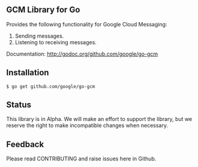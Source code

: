 GCM Library for Go
--

Provides the following functionality for Google Cloud Messaging:

1. Sending messages.
2. Listening to receiving messages.

Documentation: http://godoc.org/github.com/google/go-gcm

## Installation

    $ go get github.com/google/go-gcm

## Status

This library is in Alpha. We will make an effort to support the library, but we reserve the right to make incompatible changes when necessary.

## Feedback

Please read CONTRIBUTING and raise issues here in Github.
